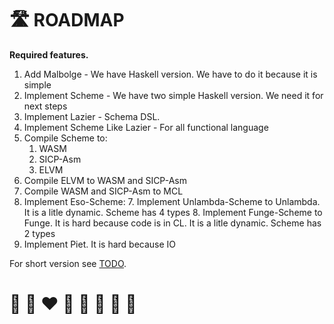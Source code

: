 # 🛣️ ROADMAP

**Required features.**

1. Add Malbolge - We have Haskell version. We have to do it because it is simple
2. Implement Scheme - We have two simple Haskell version. We need it for next steps
3. Implement Lazier - Schema DSL. 
4. Implement Scheme Like Lazier - For all functional language
5. Compile Scheme to:
    1. WASM
    2. SICP-Asm
    3. ELVM
6. Compile ELVM to WASM and SICP-Asm
7. Compile WASM and SICP-Asm to MCL
8. Implement Eso-Scheme:
    7. Implement Unlambda-Scheme to Unlambda. It is a litle dynamic. Scheme has 4 types
    8. Implement Funge-Scheme to Funge. It is hard because code is in CL. It is a litle dynamic. Scheme has 2 types
9. Implement Piet. It is hard because IO

For short version see [TODO](TODO.md).

# 🦄 🌈 ❤️ 💛 💚 💙 🤍 🖤
